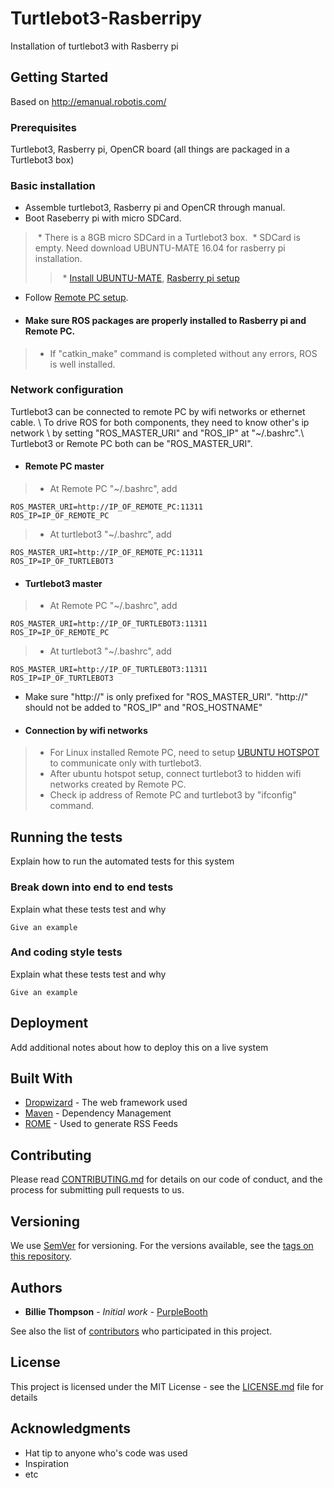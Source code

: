 # Turtlebot3-Rasberripy
Installation of turtlebot3 with Rasberry pi

## Getting Started

Based on http://emanual.robotis.com/

### Prerequisites

Turtlebot3, Rasberry pi, OpenCR board (all things are packaged in a Turtlebot3 box)

### Basic installation

* Assemble turtlebot3, Rasberry pi and OpenCR through manual.
* Boot Raseberry pi with micro SDCard.
>  *  There is a 8GB micro SDCard in a Turtlebot3 box.
>  *  SDCard is empty. Need download UBUNTU-MATE 16.04 for rasberry pi installation.
>>  *  [Install UBUNTU-MATE](https://yeopbox.com/%EB%9D%BC%EC%A6%88%EB%B2%A0%EB%A6%AC%ED%8C%8C%EC%9D%B4-3-raspberry-pi%EC%97%90-%EC%9A%B0%EB%B6%84%ED%88%AC-%EB%A9%94%EC%9D%B4%ED%8A%B8-16-04-lts-%EC%84%A4%EC%B9%98%ED%95%98%EA%B8%B0/), [Rasberry pi setup](http://emanual.robotis.com/docs/en/platform/turtlebot3/raspberry_pi_3_setup/#install-linux-ubuntu-mate)
* Follow [Remote PC setup](http://emanual.robotis.com/docs/en/platform/turtlebot3/pc_setup/).

* #### Make sure ROS packages are properly installed to Rasberry pi and Remote PC.
> * If "catkin_make" command is completed without any errors, ROS is well installed.

### Network configuration

Turtlebot3 can be connected to remote PC by wifi networks or ethernet cable. \\
To drive ROS for both components, they need to know other's ip network \\ by setting "ROS_MASTER_URI" and "ROS_IP" at "~/.bashrc".\\
Turtlebot3 or Remote PC both can be "ROS_MASTER_URI".

* #### Remote PC master
> * At Remote PC "~/.bashrc", add
```
ROS_MASTER_URI=http://IP_OF_REMOTE_PC:11311
ROS_IP=IP_OF_REMOTE_PC
```
> * At turtlebot3 "~/.bashrc", add
```
ROS_MASTER_URI=http://IP_OF_REMOTE_PC:11311
ROS_IP=IP_OF_TURTLEBOT3
```

* #### Turtlebot3 master
> * At Remote PC "~/.bashrc", add
```
ROS_MASTER_URI=http://IP_OF_TURTLEBOT3:11311
ROS_IP=IP_OF_REMOTE_PC
```
> * At turtlebot3 "~/.bashrc", add
```
ROS_MASTER_URI=http://IP_OF_TURTLEBOT3:11311
ROS_IP=IP_OF_TURTLEBOT3
```

* Make sure "http://" is only prefixed for "ROS_MASTER_URI". "http://" should not be added to "ROS_IP" and "ROS_HOSTNAME"

* #### Connection by wifi networks
> * For Linux installed Remote PC, need to setup [UBUNTU HOTSPOT](http://ubuntuhandbook.org/index.php/2016/04/create-wifi-hotspot-ubuntu-16-04-android-supported/) to communicate only with turtlebot3.
> * After ubuntu hotspot setup, connect turtlebot3 to hidden wifi networks created by Remote PC.
> * Check ip address of Remote PC and turtlebot3 by "ifconfig" command.


## Running the tests

Explain how to run the automated tests for this system

### Break down into end to end tests

Explain what these tests test and why

```
Give an example
```

### And coding style tests

Explain what these tests test and why

```
Give an example
```

## Deployment

Add additional notes about how to deploy this on a live system

## Built With

* [Dropwizard](http://www.dropwizard.io/1.0.2/docs/) - The web framework used
* [Maven](https://maven.apache.org/) - Dependency Management
* [ROME](https://rometools.github.io/rome/) - Used to generate RSS Feeds

## Contributing

Please read [CONTRIBUTING.md](https://gist.github.com/PurpleBooth/b24679402957c63ec426) for details on our code of conduct, and the process for submitting pull requests to us.

## Versioning

We use [SemVer](http://semver.org/) for versioning. For the versions available, see the [tags on this repository](https://github.com/your/project/tags). 

## Authors

* **Billie Thompson** - *Initial work* - [PurpleBooth](https://github.com/PurpleBooth)

See also the list of [contributors](https://github.com/your/project/contributors) who participated in this project.

## License

This project is licensed under the MIT License - see the [LICENSE.md](LICENSE.md) file for details

## Acknowledgments

* Hat tip to anyone who's code was used
* Inspiration
* etc
